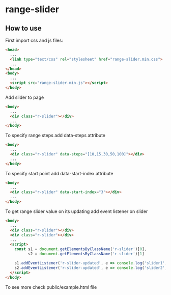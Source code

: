 # range-slider

## How to use

First import css and js files:
```html
<head>
  ...
  <link type="text/css" rel="stylesheet" href="range-slider.min.css">
  ...
</head>
<body>
  ...
  <script src="range-slider.min.js"></script>
</body>
```

Add slider to page
```html
<body>
  ...
  <div class="r-slider"></div>
  ...
</body>
```

To specify range steps add data-steps attribute
```html
<body>
  ...
  <div class="r-slider" data-steps="[10,15,30,50,100]"></div>
  ...
</body>
```

To specify start point add data-start-index attribute
```html
<body>
  ...
  <div class="r-slider" data-start-index="3"></div>
  ...
</body>
```

To get range slider value on its updating add event listener on slider
```html
<body>
  ...
  <div class="r-slider"></div>
  <div class="r-slider"></div>
  ...
  <script>
    const s1 = document.getElementsByClassName('r-slider')[0],
          s2 = document.getElementsByClassName('r-slider')[1]

    s1.addEventListener('r-slider-updated', e => console.log('slider1', e.detail.value))
    s2.addEventListener('r-slider-updated', e => console.log('slider2', e.detail.value))
  </script>
</body>
```

To see more check public/example.html file
